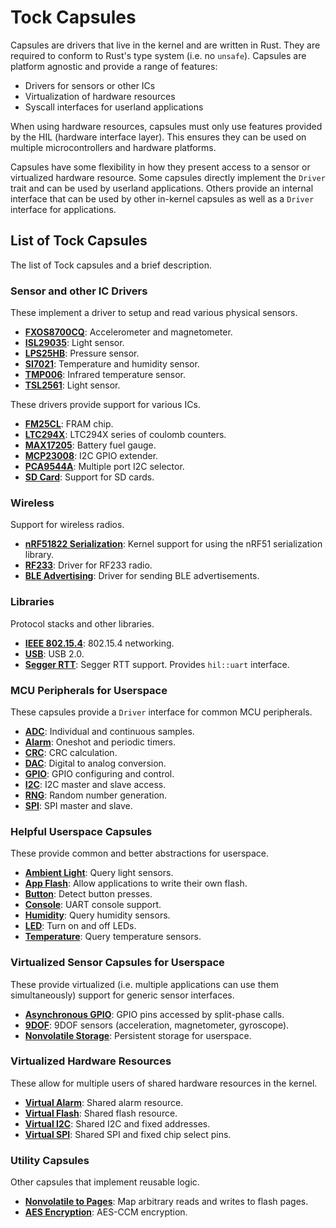 Tock Capsules
=============

Capsules are drivers that live in the kernel and are written in Rust. They are
required to conform to Rust's type system (i.e. no `unsafe`). Capsules are
platform agnostic and provide a range of features:
- Drivers for sensors or other ICs
- Virtualization of hardware resources
- Syscall interfaces for userland applications

When using hardware resources, capsules must only use features provided by the
HIL (hardware interface layer). This ensures they can be used on multiple
microcontrollers and hardware platforms.

Capsules have some flexibility in how they present access to a sensor or
virtualized hardware resource. Some capsules directly implement the `Driver`
trait and can be used by userland applications. Others provide an internal
interface that can be used by other in-kernel capsules as well as a `Driver`
interface for applications.


List of Tock Capsules
---------------------

The list of Tock capsules and a brief description.

### Sensor and other IC Drivers

These implement a driver to setup and read various physical sensors.

- **[FXOS8700CQ](src/fxos8700cq.rs)**: Accelerometer and magnetometer.
- **[ISL29035](src/isl29035.rs)**: Light sensor.
- **[LPS25HB](src/lps25hb.rs)**: Pressure sensor.
- **[SI7021](src/si7021.rs)**: Temperature and humidity sensor.
- **[TMP006](src/tmp006.rs)**: Infrared temperature sensor.
- **[TSL2561](src/tsl2561.rs)**: Light sensor.

These drivers provide support for various ICs.

- **[FM25CL](src/fm25cl.rs)**: FRAM chip.
- **[LTC294X](src/ltc294x.rs)**: LTC294X series of coulomb counters.
- **[MAX17205](src/max17205.rs)**: Battery fuel gauge.
- **[MCP23008](src/mcp23008.rs)**: I2C GPIO extender.
- **[PCA9544A](src/pca9544a.rs)**: Multiple port I2C selector.
- **[SD Card](src/sdcard.rs)**: Support for SD cards.


### Wireless

Support for wireless radios.

- **[nRF51822 Serialization](src/drivers/nrf51822_serialization.rs)**: Kernel
  support for using the nRF51 serialization library.
- **[RF233](src/rf233.rs)**: Driver for RF233 radio.
- **[BLE Advertising](src/drivers/ble_advertising.rs)**: Driver for sending BLE
  advertisements.

### Libraries

Protocol stacks and other libraries.

- **[IEEE 802.15.4](src/ieee802154)**: 802.15.4 networking.
- **[USB](src/usb.rs)**: USB 2.0.
- **[Segger RTT](src/segger_rtt.rs)**: Segger RTT support. Provides `hil::uart`
  interface.


### MCU Peripherals for Userspace

These capsules provide a `Driver` interface for common MCU peripherals.

- **[ADC](src/drivers/adc.rs)**: Individual and continuous samples.
- **[Alarm](src/drivers/alarm.rs)**: Oneshot and periodic timers.
- **[CRC](src/drivers/crc.rs)**: CRC calculation.
- **[DAC](src/drivers/dac.rs)**: Digital to analog conversion.
- **[GPIO](src/drivers/gpio.rs)**: GPIO configuring and control.
- **[I2C](src/drivers/idrivers/2c_master_slave.rs)**: I2C master and slave access.
- **[RNG](src/drivers/rng.rs)**: Random number generation.
- **[SPI](src/drivers/spi.rs)**: SPI master and slave.


### Helpful Userspace Capsules

These provide common and better abstractions for userspace.

- **[Ambient Light](src/drivers/ambient_light.rs)**: Query light sensors.
- **[App Flash](src/drivers/app_flash.rs)**: Allow applications to write their
  own flash.
- **[Button](src/drivers/button.rs)**: Detect button presses.
- **[Console](src/drivers/console.rs)**: UART console support.
- **[Humidity](src/drivers/humidity.rs)**: Query humidity sensors.
- **[LED](src/drivers/led.rs)**: Turn on and off LEDs.
- **[Temperature](src/drivers/temperature.rs)**: Query temperature sensors.


### Virtualized Sensor Capsules for Userspace

These provide virtualized (i.e. multiple applications can use them
simultaneously) support for generic sensor interfaces.

- **[Asynchronous GPIO](src/drivers/gpio_async.rs)**: GPIO pins accessed by
  split-phase calls.
- **[9DOF](src/drivers/ninedof.rs)**: 9DOF sensors (acceleration, magnetometer,
  gyroscope).
- **[Nonvolatile Storage](src/drivers/nonvolatile_storage.rs)**: Persistent
  storage for userspace.


### Virtualized Hardware Resources

These allow for multiple users of shared hardware resources in the kernel.

- **[Virtual Alarm](src/virtual_alarm.rs)**: Shared alarm resource.
- **[Virtual Flash](src/virtual_flash.rs)**: Shared flash resource.
- **[Virtual I2C](src/virtual_i2c.rs)**: Shared I2C and fixed addresses.
- **[Virtual SPI](src/virtual_spi.rs)**: Shared SPI and fixed chip select pins.


### Utility Capsules

Other capsules that implement reusable logic.

- **[Nonvolatile to Pages](src/nonvolatile_to_pages.rs)**: Map arbitrary reads
  and writes to flash pages.
- **[AES Encryption](src/aes_ccm.rs)**: AES-CCM encryption.
